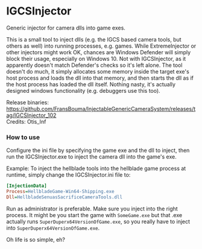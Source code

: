 IGCSInjector
============================
Generic injector for camera dlls into game exes. 

This is a small tool to inject dlls (e.g. the IGCS based camera tools, but others as well) into running processes, e.g. games. While ExtremeInjector
or other injectors might work OK, chances are Windows Defender will simply block their usage, especially on Windows 10. Not with IGCSInjector, as it
apparently doesn't match Defender's checks so it's left alone. The tool doesn't do much, it simply allocates some memory inside the target exe's host process 
and loads the dll into that memory, and then starts the dll as if the host process has loaded the dll itself. Nothing nasty, it's actually designed windows
functionality (e.g. debuggers use this too). 

Release binaries: https://github.com/FransBouma/InjectableGenericCameraSystem/releases/tag/IGCSInjector_102  
Credits: Otis_Inf

### How to use
Configure the ini file by specifying the game exe and the dll to inject, then run the IGCSInjector.exe to inject the camera dll into the game's exe.

Example: 
To inject the hellblade tools into the hellblade game process at runtime, simply change the IGCSInjector.ini file to:
```ini
[InjectionData]
Process=HellbladeGame-Win64-Shipping.exe
Dll=HellbladeSenuasSacrificeCameraTools.dll
```

Run as administrator is preferable. Make sure you inject into the right process. It might be you start the game with `SomeGame.exe` but that .exe actually
runs `SuperDuperx64VersionOfGame.exe`, so you really have to inject into `SuperDuperx64VersionOfGame.exe`. 

Oh life is so simple, eh?
